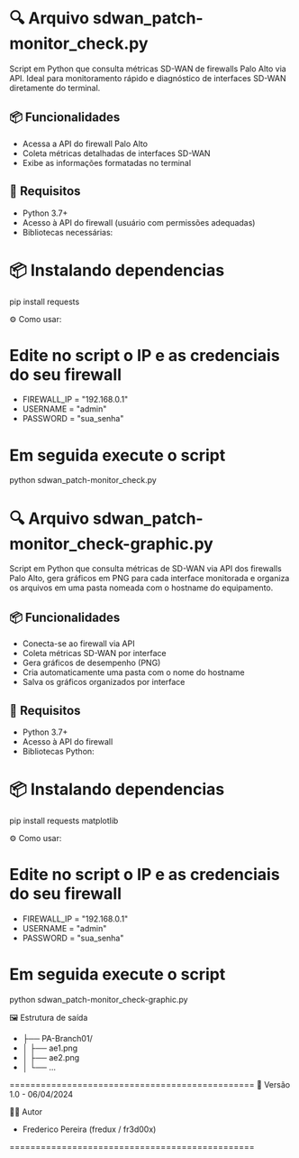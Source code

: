 # 🔍 Arquivo sdwan_patch-monitor_check.py

Script em Python que consulta métricas SD-WAN de firewalls Palo Alto via API. Ideal para monitoramento rápido e diagnóstico de interfaces SD-WAN diretamente do terminal.

## 📦 Funcionalidades

- Acessa a API do firewall Palo Alto
- Coleta métricas detalhadas de interfaces SD-WAN
- Exibe as informações formatadas no terminal

## 📌 Requisitos

- Python 3.7+
- Acesso à API do firewall (usuário com permissões adequadas)
- Bibliotecas necessárias:

# 📦 Instalando dependencias  
pip install requests

⚙️ Como usar:

# Edite no script o IP e as credenciais do seu firewall

- FIREWALL_IP = "192.168.0.1"
- USERNAME = "admin"
- PASSWORD = "sua_senha"

# Em seguida execute o script

python sdwan_patch-monitor_check.py

# 🔍 Arquivo sdwan_patch-monitor_check-graphic.py

Script em Python que consulta métricas de SD-WAN via API dos firewalls Palo Alto, gera gráficos em PNG para cada interface monitorada e organiza os arquivos em uma pasta nomeada com o hostname do equipamento.

## 📦 Funcionalidades

- Conecta-se ao firewall via API
- Coleta métricas SD-WAN por interface
- Gera gráficos de desempenho (PNG)
- Cria automaticamente uma pasta com o nome do hostname
- Salva os gráficos organizados por interface

## 📌 Requisitos

- Python 3.7+
- Acesso à API do firewall
- Bibliotecas Python:

# 📦 Instalando dependencias 
pip install requests matplotlib

⚙️ Como usar:

# Edite no script o IP e as credenciais do seu firewall

- FIREWALL_IP = "192.168.0.1"
- USERNAME = "admin"
- PASSWORD = "sua_senha"

# Em seguida execute o script

python sdwan_patch-monitor_check-graphic.py

🖼️ Estrutura de saída

- ├── PA-Branch01/
- │   ├── ae1.png
- │   ├── ae2.png
- │   └── ...

===============================================
📅 Versão 1.0 - 06/04/2024

👨‍💻 Autor
- Frederico Pereira (fredux / fr3d00x)

===============================================


